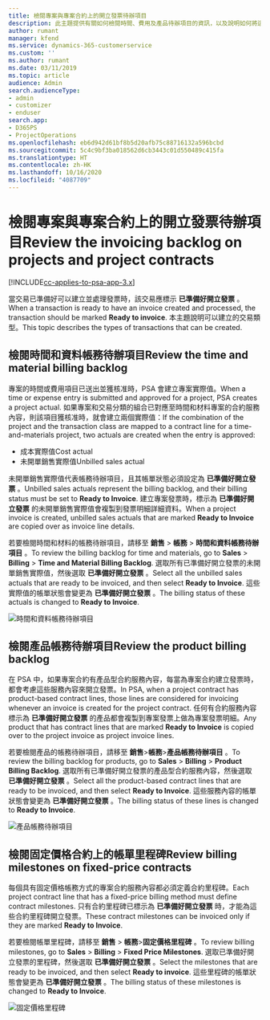 ```yaml
---
title: 檢閱專案與專案合約上的開立發票待辦項目
description: 此主題提供有關如何檢閱時間、費用及產品待辦項目的資訊，以及說明如何將這些待辦項目標示為已準備好開立發票。
author: rumant
manager: kfend
ms.service: dynamics-365-customerservice
ms.custom: ''
ms.author: rumant
ms.date: 03/11/2019
ms.topic: article
audience: Admin
search.audienceType:
- admin
- customizer
- enduser
search.app:
- D365PS
- ProjectOperations
ms.openlocfilehash: eb6d942d61bf8b5d20afb75c88716132a596bcbd
ms.sourcegitcommit: 5c4c9bf3ba018562d6cb3443c01d550489c415fa
ms.translationtype: HT
ms.contentlocale: zh-HK
ms.lasthandoff: 10/16/2020
ms.locfileid: "4087709"
---
```

# <a name="review-the-invoicing-backlog-on-projects-and-project-contracts"></a><span data-ttu-id="b9089-103">檢閱專案與專案合約上的開立發票待辦項目</span><span class="sxs-lookup"><span data-stu-id="b9089-103">Review the invoicing backlog on projects and project contracts</span></span>

[!INCLUDE[cc-applies-to-psa-app-3.x](../includes/cc-applies-to-psa-app-3x.md)]

<span data-ttu-id="b9089-104">當交易已準備好可以建立並處理發票時，該交易應標示 **已準備好開立發票** 。</span><span class="sxs-lookup"><span data-stu-id="b9089-104">When a transaction is ready to have an invoice created and processed, the transaction should be marked **Ready to invoice**.</span></span> <span data-ttu-id="b9089-105">本主題說明可以建立的交易類型。</span><span class="sxs-lookup"><span data-stu-id="b9089-105">This topic describes the types of transactions that can be created.</span></span>

## <a name="review-the-time-and-material-billing-backlog"></a><span data-ttu-id="b9089-106">檢閱時間和資料帳務待辦項目</span><span class="sxs-lookup"><span data-stu-id="b9089-106">Review the time and material billing backlog</span></span>

<span data-ttu-id="b9089-107">專案的時間或費用項目已送出並獲核准時，PSA 會建立專案實際值。</span><span class="sxs-lookup"><span data-stu-id="b9089-107">When a time or expense entry is submitted and approved for a project, PSA creates a project actual.</span></span> <span data-ttu-id="b9089-108">如果專案和交易分類的組合已對應至時間和材料專案的合約服務內容，則該項目獲核准時，就會建立兩個實際值：</span><span class="sxs-lookup"><span data-stu-id="b9089-108">If the combination of the project and the transaction class are mapped to a contract line for a time-and-materials project, two actuals are created when the entry is approved:</span></span>

- <span data-ttu-id="b9089-109">成本實際值</span><span class="sxs-lookup"><span data-stu-id="b9089-109">Cost actual</span></span> 
- <span data-ttu-id="b9089-110">未開單銷售實際值</span><span class="sxs-lookup"><span data-stu-id="b9089-110">Unbilled sales actual</span></span>

<span data-ttu-id="b9089-111">未開單銷售實際值代表帳務待辦項目，且其帳單狀態必須設定為 **已準備好開立發票** 。</span><span class="sxs-lookup"><span data-stu-id="b9089-111">Unbilled sales actuals represent the billing backlog, and their billing status must be set to **Ready to Invoice**.</span></span> <span data-ttu-id="b9089-112">建立專案發票時，標示為 **已準備好開立發票** 的未開單銷售實際值會複製到發票明細詳細資料。</span><span class="sxs-lookup"><span data-stu-id="b9089-112">When a project invoice is created, unbilled sales actuals that are marked **Ready to Invoice** are copied over as invoice line details.</span></span>

<span data-ttu-id="b9089-113">若要檢閱時間和材料的帳務待辦項目，請移至 **銷售** \> **帳務** \> **時間和資料帳務待辦項目** 。</span><span class="sxs-lookup"><span data-stu-id="b9089-113">To review the billing backlog for time and materials, go to **Sales** \> **Billing** \> **Time and Material Billing Backlog**.</span></span> <span data-ttu-id="b9089-114">選取所有已準備好開立發票的未開單銷售實際值，然後選取 **已準備好開立發票** 。</span><span class="sxs-lookup"><span data-stu-id="b9089-114">Select all the unbilled sales actuals that are ready to be invoiced, and then select **Ready to Invoice**.</span></span> <span data-ttu-id="b9089-115">這些實際值的帳單狀態會變更為 **已準備好開立發票** 。</span><span class="sxs-lookup"><span data-stu-id="b9089-115">The billing status of these actuals is changed to **Ready to Invoice**.</span></span>

![時間和資料帳務待辦項目](media/TMBacklog.png)

## <a name="review-the-product-billing-backlog"></a><span data-ttu-id="b9089-117">檢閱產品帳務待辦項目</span><span class="sxs-lookup"><span data-stu-id="b9089-117">Review the product billing backlog</span></span>

<span data-ttu-id="b9089-118">在 PSA 中，如果專案合約有產品型合約服務內容，每當為專案合約建立發票時，都會考慮這些服務內容來開立發票。</span><span class="sxs-lookup"><span data-stu-id="b9089-118">In PSA, when a project contract has product-based contract lines, those lines are considered for invoicing whenever an invoice is created for the project contract.</span></span> <span data-ttu-id="b9089-119">任何有合約服務內容標示為 **已準備好開立發票** 的產品都會複製到專案發票上做為專案發票明細。</span><span class="sxs-lookup"><span data-stu-id="b9089-119">Any product that has contract lines that are marked **Ready to Invoice** is copied over to the project invoice as project invoice lines.</span></span>

<span data-ttu-id="b9089-120">若要檢閱產品的帳務待辦項目，請移至 **銷售**\>**帳務**\>**產品帳務待辦項目** 。</span><span class="sxs-lookup"><span data-stu-id="b9089-120">To review the billing backlog for products, go to **Sales** \> **Billing** \> **Product Billing Backlog**.</span></span> <span data-ttu-id="b9089-121">選取所有已準備好開立發票的產品型合約服務內容，然後選取 **已準備好開立發票** 。</span><span class="sxs-lookup"><span data-stu-id="b9089-121">Select all the product-based contract lines that are ready to be invoiced, and then select **Ready to Invoice**.</span></span> <span data-ttu-id="b9089-122">這些服務內容的帳單狀態會變更為 **已準備好開立發票** 。</span><span class="sxs-lookup"><span data-stu-id="b9089-122">The billing status of these lines is changed to **Ready to Invoice**.</span></span>

![產品帳務待辦項目](media/ProductBacklog.png)

## <a name="review-billing-milestones-on-fixed-price-contracts"></a><span data-ttu-id="b9089-124">檢閱固定價格合約上的帳單里程碑</span><span class="sxs-lookup"><span data-stu-id="b9089-124">Review billing milestones on fixed-price contracts</span></span>

<span data-ttu-id="b9089-125">每個具有固定價格帳務方式的專案合約服務內容都必須定義合約里程碑。</span><span class="sxs-lookup"><span data-stu-id="b9089-125">Each project contract line that has a fixed-price billing method must define contract milestones.</span></span> <span data-ttu-id="b9089-126">只有合約里程碑已標示為 **已準備好開立發票** 時，才能為這些合約里程碑開立發票。</span><span class="sxs-lookup"><span data-stu-id="b9089-126">These contract milestones can be invoiced only if they are marked **Ready to Invoice**.</span></span> 

<span data-ttu-id="b9089-127">若要檢閱帳單里程碑，請移至 **銷售** \> **帳務**\>**固定價格里程碑** 。</span><span class="sxs-lookup"><span data-stu-id="b9089-127">To review billing milestones, go to **Sales** \> **Billing** \> **Fixed Price Milestones**.</span></span> <span data-ttu-id="b9089-128">選取已準備好開立發票的里程碑，然後選取 **已準備好開立發票** 。</span><span class="sxs-lookup"><span data-stu-id="b9089-128">Select the milestones that are ready to be invoiced, and then select **Ready to invoice**.</span></span> <span data-ttu-id="b9089-129">這些里程碑的帳單狀態會變更為 **已準備好開立發票** 。</span><span class="sxs-lookup"><span data-stu-id="b9089-129">The billing status of these milestones is changed to **Ready to Invoice**.</span></span>

![固定價格里程碑](media/FPBacklog.png)
